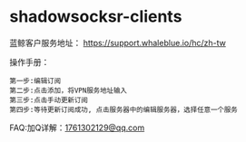 # shadowsocksr-clients


蓝鲸客户服务地址： https://support.whaleblue.io/hc/zh-tw


操作手册：<br>

    第一步:编辑订阅
    第二步:点击添加，将VPN服务地址输入
    第三步:点击手动更新订阅
    第四步:等待更新订阅成功, 点击服务器中的编辑服务器，选择任意一个服务
    
FAQ:加Q详解：1761302129@qq.com
    
